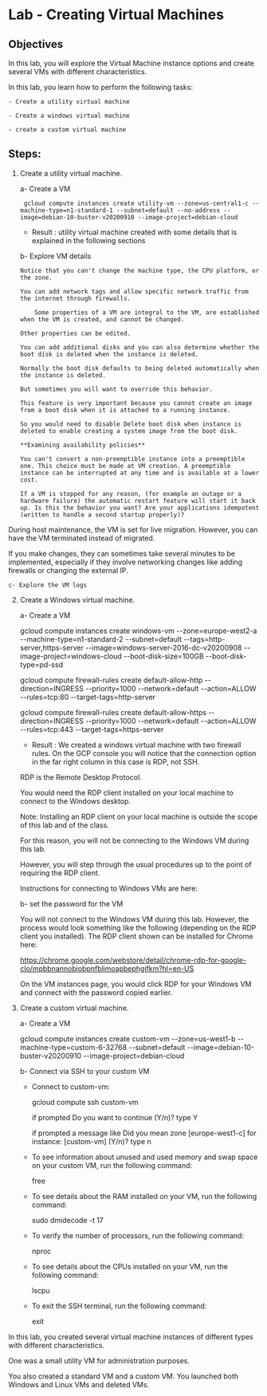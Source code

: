 # Lab - Creating Virtual Machines

## Objectives

In this lab, you will explore the Virtual Machine instance options and create several VMs with different characteristics.

In this lab, you learn how to perform the following tasks:

	- Create a utility virtual machine

	- Create a windows virtual machine

	- create a custom virtual machine

## Steps:

1. Create a utility virtual machine.

	a- Create a VM

    	gcloud compute instances create utility-vm --zone=us-central1-c --machine-type=n1-standard-1 --subnet=default --no-address --image=debian-10-buster-v20200910 --image-project=debian-cloud

	- Result : utility virtual machine created with some details that is explained in the following sections
	
	b- Explore VM details

	   Notice that you can't change the machine type, the CPU platform, or the zone.

	   You can add network tags and allow specific network traffic from the internet through firewalls.

           Some properties of a VM are integral to the VM, are established when the VM is created, and cannot be changed.
	
	   Other properties can be edited. 

	   You can add additional disks and you can also determine whether the boot disk is deleted when the instance is deleted.

	   Normally the boot disk defaults to being deleted automatically when the instance is deleted.
	   
	   But sometimes you will want to override this behavior. 
           
	   This feature is very important because you cannot create an image from a boot disk when it is attached to a running instance.

	   So you would need to disable Delete boot disk when instance is deleted to enable creating a system image from the boot disk.

	   **Examining availability policies**

	   You can't convert a non-preemptible instance into a preemptible one. This choice must be made at VM creation. A preemptible instance can be interrupted at any time and is available at a lower cost.

	   If a VM is stopped for any reason, (for example an outage or a hardware failure) the automatic restart feature will start it back up. Is this the behavior you want? Are your applications idempotent (written to handle a second startup properly)?

During host maintenance, the VM is set for live migration. However, you can have the VM terminated instead of migrated.

If you make changes, they can sometimes take several minutes to be implemented, especially if they involve networking changes like adding firewalls or changing the external IP.
	

	c- Explore the VM logs


2. Create a Windows virtual machine.
    
	a- Create a VM

	gcloud compute instances create windows-vm --zone=europe-west2-a --machine-type=n1-standard-2 --subnet=default --tags=http-server,https-server --image=windows-server-2016-dc-v20200908 --image-project=windows-cloud --boot-disk-size=100GB --boot-disk-type=pd-ssd

	gcloud compute firewall-rules create default-allow-http --direction=INGRESS --priority=1000 --network=default --action=ALLOW --rules=tcp:80 --target-tags=http-server

	gcloud compute firewall-rules create default-allow-https --direction=INGRESS --priority=1000 --network=default --action=ALLOW --rules=tcp:443 --target-tags=https-server

	- Result : We created a windows virtual machine with two firewall rules. On the GCP console you will notice that the connection option in the far right column in this case is RDP, not SSH. 

	RDP is the Remote Desktop Protocol.

	You would need the RDP client installed on your local machine to connect to the Windows desktop.

	Note: Installing an RDP client on your local machine is outside the scope of this lab and of the class.

	For this reason, you will not be connecting to the Windows VM during this lab.

	However, you will step through the usual procedures up to the point of requiring the RDP client.

	Instructions for connecting to Windows VMs are here:

	b- set the password for the VM

	You will not connect to the Windows VM during this lab. However, the process would look something like the following (depending on the RDP client you installed). The RDP client shown can be installed for Chrome here:

	https://chrome.google.com/webstore/detail/chrome-rdp-for-google-clo/mpbbnannobiobpnfblimoapbephgifkm?hl=en-US

	On the VM instances page, you would click RDP for your Windows VM and connect with the password copied earlier.

3. Create a custom virtual machine.

	a- Create a VM

	gcloud compute instances create custom-vm --zone=us-west1-b --machine-type=custom-6-32768 --subnet=default --image=debian-10-buster-v20200910 --image-project=debian-cloud

	b- Connect via SSH to your custom VM

	- Connect to custom-vm:

		gcloud compute ssh custom-vm

		if prompted Do you want to continue (Y/n)?  type Y

		if prompted a message like Did you mean zone [europe-west1-c] for instance: [custom-vm] (Y/n)?  type n

	- To see information about unused and used memory and swap space on your custom VM, run the following command:

		free
	- To see details about the RAM installed on your VM, run the following command:

		sudo dmidecode -t 17

	- To verify the number of processors, run the following command:

		nproc

	- To see details about the CPUs installed on your VM, run the following command:

		lscpu

	- To exit the SSH terminal, run the following command:

		exit

In this lab, you created several virtual machine instances of different types with different characteristics.

One was a small utility VM for administration purposes. 

You also created a standard VM and a custom VM. You launched both Windows and Linux VMs and deleted VMs.
